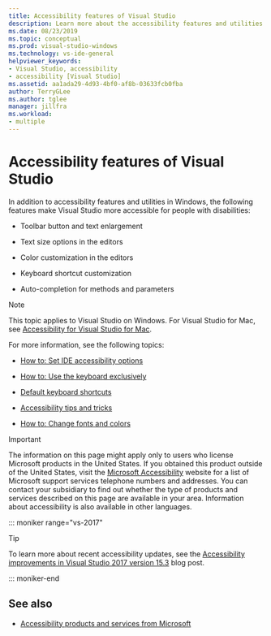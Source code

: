 ```yaml
---
title: Accessibility features of Visual Studio
description: Learn more about the accessibility features and utilities that help make both the Windows operating system and the Visual Studio developer suite more accessible for everyone, including people with disabilities.
ms.date: 08/23/2019
ms.topic: conceptual
ms.prod: visual-studio-windows
ms.technology: vs-ide-general
helpviewer_keywords:
- Visual Studio, accessibility
- accessibility [Visual Studio]
ms.assetid: aa1ada29-4d93-4bf0-af8b-03633fcb0fba
author: TerryGLee
ms.author: tglee
manager: jillfra
ms.workload:
- multiple
---
```

# Accessibility features of Visual Studio

In addition to accessibility features and utilities in Windows, the following features make Visual Studio more accessible for people with disabilities:

- Toolbar button and text enlargement

- Text size options in the editors

- Color customization in the editors

- Keyboard shortcut customization

- Auto-completion for methods and parameters

> [!NOTE]
> This topic applies to Visual Studio on Windows. For Visual Studio for Mac, see [Accessibility for Visual Studio for Mac](/visualstudio/mac/accessibility).

For more information, see the following topics:

- [How to: Set IDE accessibility options](../../ide/reference/how-to-set-ide-accessibility-options.md)

- [How to: Use the keyboard exclusively](../../ide/reference/how-to-use-the-keyboard-exclusively.md)

- [Default keyboard shortcuts](../../ide/default-keyboard-shortcuts-in-visual-studio.md)

- [Accessibility tips and tricks](../../ide/reference/accessibility-tips-and-tricks.md)

- [How to: Change fonts and colors](../../ide/how-to-change-fonts-and-colors-in-visual-studio.md)

> [!IMPORTANT]
> The information on this page might apply only to users who license Microsoft products in the United States. If you obtained this product outside of the United States, visit the [Microsoft Accessibility](https://www.microsoft.com/accessibility/) website for a list of Microsoft support services telephone numbers and addresses. You can contact your subsidiary to find out whether the type of products and services described on this page are available in your area. Information about accessibility is also available in other languages.

::: moniker range="vs-2017"

> [!TIP]
> To learn more about recent accessibility updates, see the [Accessibility improvements in Visual Studio 2017 version 15.3](https://devblogs.microsoft.com/visualstudio/accessibility-improvements-in-visual-studio-2017-version-15-3/) blog post.

::: moniker-end

## See also

- [Accessibility products and services from Microsoft](../../ide/reference/accessibility-products-and-services-from-microsoft.md)
